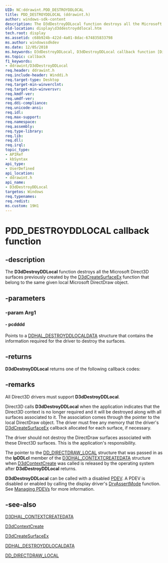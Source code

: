 ```yaml
---
UID: NC:ddrawint.PDD_DESTROYDDLOCAL
title: PDD_DESTROYDDLOCAL (ddrawint.h)
author: windows-sdk-content
description: The D3dDestroyDDLocal function destroys all the Microsoft Direct3D surfaces previously created by the D3dCreateSurfaceEx function that belong to the same given local Microsoft DirectDraw object.
old-location: display\d3ddestroyddlocal.htm
tech.root: display
ms.assetid: c68b924b-422d-4a01-8dac-674835833798
ms.author: windowssdkdev
ms.date: 12/05/2018
ms.keywords: D3dDestroyDDLocal, D3dDestroyDDLocal callback function [Display Devices], PDD_DESTROYDDLOCAL, PDD_DESTROYDDLOCAL callback, d3dfncs_3480b8ff-c19d-4495-ab5e-d5ef4e326967.xml, ddrawint/D3dDestroyDDLocal, display.d3ddestroyddlocal
ms.topic: callback
f1_keywords:
- ddrawint/D3dDestroyDDLocal
req.header: ddrawint.h
req.include-header: Winddi.h
req.target-type: Desktop
req.target-min-winverclnt: 
req.target-min-winversvr: 
req.kmdf-ver: 
req.umdf-ver: 
req.ddi-compliance: 
req.unicode-ansi: 
req.idl: 
req.max-support: 
req.namespace: 
req.assembly: 
req.type-library: 
req.lib: 
req.dll: 
req.irql: 
topic_type:
- APIRef
- kbSyntax
api_type:
- UserDefined
api_location:
- ddrawint.h
api_name:
- D3dDestroyDDLocal
targetos: Windows
req.typenames: 
req.redist: 
ms.custom: 19H1
---
```


# PDD_DESTROYDDLOCAL callback function


## -description


The <b>D3dDestroyDDLocal</b> function destroys all the Microsoft Direct3D surfaces previously created by the <a href="https://docs.microsoft.com/windows/desktop/api/ddrawint/nc-ddrawint-pdd_createsurfaceex">D3dCreateSurfaceEx</a> function that belong to the same given local Microsoft DirectDraw object.


## -parameters




### -param Arg1








#### - pcdddd

Points to a <a href="https://docs.microsoft.com/windows/desktop/api/ddrawi/ns-ddrawi-ddhal_destroyddlocaldata">DDHAL_DESTROYDDLOCALDATA</a> structure that contains the information required for the driver to destroy the surfaces. 


## -returns



<b>D3dDestroyDDLocal</b> returns one of the following callback codes: 




## -remarks



All Direct3D drivers must support <b>D3dDestroyDDLocal</b>.

Direct3D calls <b>D3dDestroyDDLocal</b> when the application indicates that the Direct3D context is no longer required and it will be destroyed along with all surfaces associated to it. The association comes through the pointer to the local DirectDraw object. The driver must free any memory that the driver's <a href="https://docs.microsoft.com/windows/desktop/api/ddrawint/nc-ddrawint-pdd_createsurfaceex">D3dCreateSurfaceEx</a> callback allocated for each surface, if necessary. 

The driver should not destroy the DirectDraw surfaces associated with these Direct3D surfaces. This is the application's responsibility.

The pointer to the <a href="https://docs.microsoft.com/windows/desktop/api/ddrawint/ns-ddrawint-dd_directdraw_local">DD_DIRECTDRAW_LOCAL</a> structure that was passed in as the <b>lpDDLcl</b> member of the <a href="https://docs.microsoft.com/windows-hardware/drivers/ddi/content/d3dhal/ns-d3dhal-_d3dhal_contextcreatedata">D3DHAL_CONTEXTCREATEDATA</a> structure when <a href="https://docs.microsoft.com/windows-hardware/drivers/ddi/content/d3dhal/nc-d3dhal-lpd3dhal_contextcreatecb">D3dContextCreate</a> was called is released by the operating system after <b>D3dDestroyDDLocal</b> returns. 

<b>D3dDestroyDDLocal</b> can be called with a disabled <a href="https://docs.microsoft.com/windows-hardware/drivers/">PDEV</a>. A PDEV is disabled or enabled by calling the display driver's <a href="https://docs.microsoft.com/windows/desktop/api/winddi/nf-winddi-drvassertmode">DrvAssertMode</a> function. See <a href="https://docs.microsoft.com/windows-hardware/drivers/display/managing-pdevs">Managing PDEVs</a> for more information. 




## -see-also




<a href="https://docs.microsoft.com/windows-hardware/drivers/ddi/content/d3dhal/ns-d3dhal-_d3dhal_contextcreatedata">D3DHAL_CONTEXTCREATEDATA</a>



<a href="https://docs.microsoft.com/windows-hardware/drivers/ddi/content/d3dhal/nc-d3dhal-lpd3dhal_contextcreatecb">D3dContextCreate</a>



<a href="https://docs.microsoft.com/windows/desktop/api/ddrawint/nc-ddrawint-pdd_createsurfaceex">D3dCreateSurfaceEx</a>



<a href="https://docs.microsoft.com/windows/desktop/api/ddrawi/ns-ddrawi-ddhal_destroyddlocaldata">DDHAL_DESTROYDDLOCALDATA</a>



<a href="https://docs.microsoft.com/windows/desktop/api/ddrawint/ns-ddrawint-dd_directdraw_local">DD_DIRECTDRAW_LOCAL</a>
 

 

